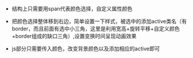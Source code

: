 - 结构上只需要用span代表颜色选择，自定义属性颜色

- 把颜色选择整体移到右边，简单设置一下样式，被选中的添加active类名（有border，而且前面有选中小三角，这里是利用宽高+旋转平移+自定义颜色+border组成的缺口三角）,设置变换时间呈现动画效果

- js部分只需要传入颜色，改变背景颜色以及添加相应的active即可

  